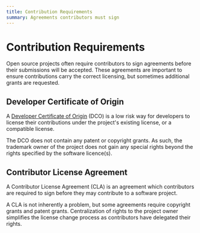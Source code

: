```yaml
---
title: Contribution Requirements
summary: Agreements contributors must sign
---
```

# Contribution Requirements

Open source projects often require contributors to sign agreements before their submissions will be accepted.
These agreements are important to ensure contributions carry the correct licensing, but sometimes additional grants are requested.

## Developer Certificate of Origin

A [Developer Certificate of Origin](https://developercertificate.org/) (DCO) is a low risk way for developers to license their contributions under the project's existing license, or a compatible license.

The DCO does not contain any patent or copyright grants.
As such, the trademark owner of the project does not gain any special rights beyond the rights specified by the software licence(s).


## Contributor License Agreement

A Contributor License Agreement (CLA) is an agreement which contributors are required to sign before they may contribute to a software project.

A CLA is not inherently a problem, but some agreements require copyright grants and patent grants.
Centralization of rights to the project owner simplifies the license change process as contributors have delegated their rights.

